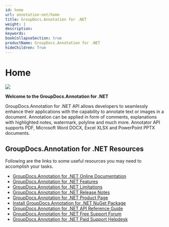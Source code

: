 ```yaml
---
id: home
url: annotation-net/home
title: GroupDocs.Annotation for .NET
weight: 1
description: 
keywords: 
bookCollapseSection: true
productName: GroupDocs.Annotation for .NET
hideChildren: True
---
```


#  Home 


![](/annotation-net/_index/67338254)

**Welcome to the GroupDocs.Annotation for .NET**

GroupDocs.Annotation for .NET API allows developers to seamlessly enhance their applications with the capability to annotate text or images in a document. Annotation can be applied in form of comments, explanations with highlighted notes, watermark, polyline and much more. Annotator API supports PDF, Microsoft Word DOCX, Excel XLSX and PowerPoint PPTX documents.

## GroupDocs.Annotation for .NET Resources

Following are the links to some useful resources you may need to accomplish your tasks.

*   [GroupDocs.Annotation for .NET Online Documentation](https://docs.groupdocs.com/display/annotationnet/)
*   [GroupDocs.Annotation for .NET Features](https://docs.groupdocs.com/display/annotationnet/Features+Overview)
*   [GroupDocs.Annotation for .NET Limitations](https://docs.groupdocs.com/display/annotationnet/Evaluation+Limitations+and+Licensing+of+GroupDocs.Annotation)
*   [GroupDocs.Annotation for .NET Release Notes](https://docs.groupdocs.com/display/annotationnet/Release+Notes)
*   [GroupDocs.Annotation for .NET Product Page](https://products.groupdocs.com/annotation/net)
*   [Install GroupDocs.Annotation for .NET NuGet Package](https://www.nuget.org/packages/GroupDocs.Annotation/)
*   [GroupDocs.Annotation for .NET API Reference Guide](https://apireference.groupdocs.com/net/annotation)
*   [GroupDocs.Annotation for .NET Free Support Forum](https://forum.groupdocs.com/c/annotation)
*   [GroupDocs.Annotation for .NET Paid Support Helpdesk](https://helpdesk.groupdocs.com/)

